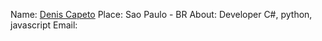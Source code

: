 Name: [Denis Capeto](https://github.com/deniscapeto)
Place: Sao Paulo - BR
About: Developer
C#, python, javascript
Email: 